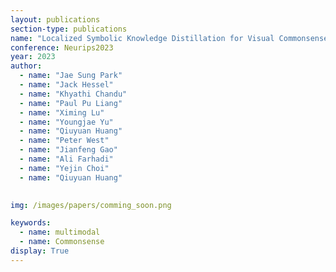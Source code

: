 ```yaml
---
layout: publications
section-type: publications
name: "Localized Symbolic Knowledge Distillation for Visual Commonsense Models"
conference: Neurips2023
year: 2023
author:
  - name: "Jae Sung Park"
  - name: "Jack Hessel"
  - name: "Khyathi Chandu"
  - name: "Paul Pu Liang"
  - name: "Ximing Lu"
  - name: "Youngjae Yu"
  - name: "Qiuyuan Huang"
  - name: "Peter West"
  - name: "Jianfeng Gao"
  - name: "Ali Farhadi"
  - name: "Yejin Choi"
  - name: "Qiuyuan Huang"
  

img: /images/papers/comming_soon.png

keywords:
  - name: multimodal
  - name: Commonsense
display: True
---
```

